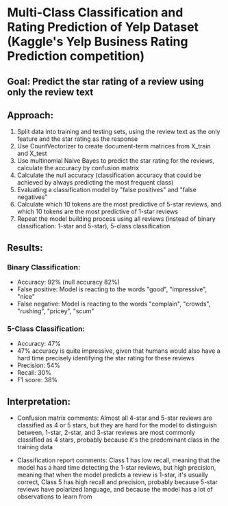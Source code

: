 # Multi-Class Classification and Rating Prediction of Yelp Dataset (Kaggle's Yelp Business Rating Prediction competition)

## Goal: Predict the star rating of a review using only the review text

## Approach: 

1) Split data into training and testing sets, using the review text as the only feature and the star rating as the response
2) Use CountVectorizer to create document-term matrices from X_train and X_test
3) Use multinomial Naive Bayes to predict the star rating for the reviews, calculate the accuracy by confusion matrix
4) Calculate the null accuracy (classification accuracy that could be achieved by always predicting the most frequent class)
5) Evaluating a classification model by "false positives" and "false negatives"
6) Calculate which 10 tokens are the most predictive of 5-star reviews, and which 10 tokens are the most predictive of 1-star reviews
7) Repeat the model building process using all reviews (instead of binary classification: 1-star and 5-star), 5-class classification 

## Results: 

### Binary Classification: 
- Accuracy: 92% (null accuracy 82%)
- False positive: Model is reacting to the words "good", "impressive", "nice"
- False negative: Model is reacting to the words "complain", "crowds", "rushing", "pricey", "scum"

### 5-Class Classification: 
- Accuracy: 47% 
- 47% accuracy is quite impressive, given that humans would also have a hard time precisely identifying the star rating for these reviews
- Precision: 54%
- Recall: 30%
- F1 score: 38%

## Interpretation: 

- Confusion matrix comments: Almost all 4-star and 5-star reviews are classified as 4 or 5 stars, but they are hard for the model to distinguish between, 1-star, 2-star, and 3-star reviews are most commonly classified as 4 stars, probably because it's the predominant class in the training data

- Classification report comments: Class 1 has low recall, meaning that the model has a hard time detecting the 1-star reviews, but high precision, meaning that when the model predicts a review is 1-star, it's usually correct, Class 5 has high recall and precision, probably because 5-star reviews have polarized language, and because the model has a lot of observations to learn from
